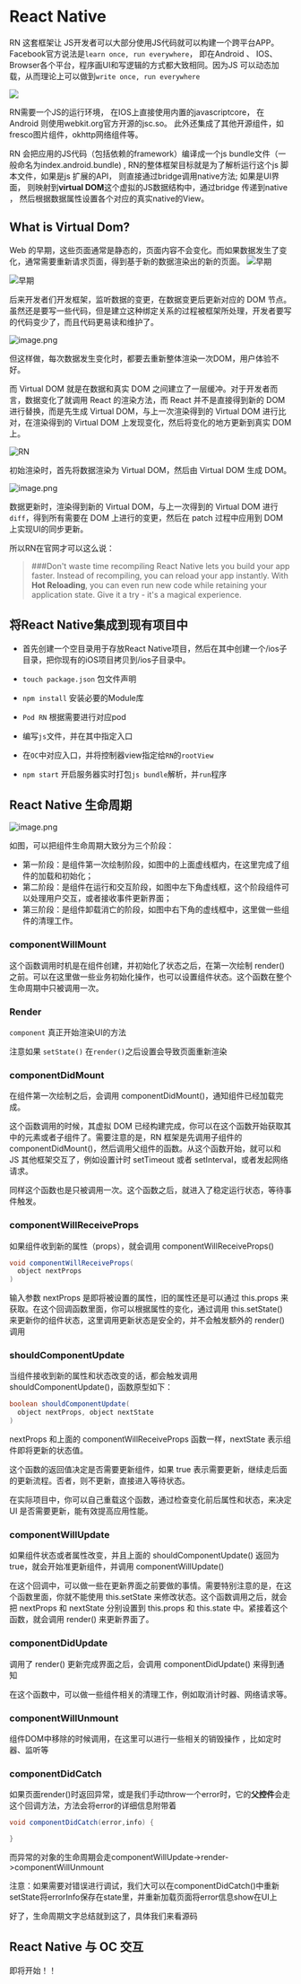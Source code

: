 # React Native 


RN 这套框架让 JS开发者可以大部分使用JS代码就可以构建一个跨平台APP。 Facebook官方说法是`learn once, run everywhere`， 即在Android 、 IOS、 Browser各个平台，程序画UI和写逻辑的方式都大致相同。因为JS 可以动态加载，从而理论上可以做到`write once, run everywhere`

![](https://upload-images.jianshu.io/upload_images/4097230-0d46fc0a5fa4405e.png?imageMogr2/auto-orient/strip%7CimageView2/2/w/1240)

RN需要一个JS的运行环境， 在IOS上直接使用内置的javascriptcore， 在Android 则使用webkit.org官方开源的jsc.so。 此外还集成了其他开源组件，如fresco图片组件，okhttp网络组件等。

RN 会把应用的JS代码（包括依赖的framework）编译成一个js bundle文件（一般命名为index.android.bundle) , RN的整体框架目标就是为了解析运行这个js 脚本文件，如果是js 扩展的API， 则直接通过bridge调用native方法; 如果是UI界面， 则映射到**virtual DOM**这个虚拟的JS数据结构中，通过bridge 传递到native ， 然后根据数据属性设置各个对应的真实native的View。 

## What is Virtual Dom?

Web 的早期，这些页面通常是静态的，页面内容不会变化。而如果数据发生了变化，通常需要重新请求页面，得到基于新的数据渲染出的新的页面。
![早期](https://upload-images.jianshu.io/upload_images/4097230-d863fa1a4b3e43a1.png?imageMogr2/auto-orient/strip%7CimageView2/2/w/1240)


![早期](https://upload-images.jianshu.io/upload_images/4097230-204e53be274d3aa2.png?imageMogr2/auto-orient/strip%7CimageView2/2/w/1240)


后来开发者们开发框架，监听数据的变更，在数据变更后更新对应的 DOM 节点。虽然还是要写一些代码，但是建立这种绑定关系的过程被框架所处理，开发者要写的代码变少了，而且代码更易读和维护了。

![image.png](https://upload-images.jianshu.io/upload_images/4097230-c72fb3622e1ad68d.png?imageMogr2/auto-orient/strip%7CimageView2/2/w/1240)

但这样做，每次数据发生变化时，都要去重新整体渲染一次DOM，用户体验不好。

而 Virtual DOM 就是在数据和真实 DOM 之间建立了一层缓冲。对于开发者而言，数据变化了就调用 React 的渲染方法，而 React 并不是直接得到新的 DOM 进行替换，而是先生成 Virtual DOM，与上一次渲染得到的 Virtual DOM 进行比对，在渲染得到的 Virtual DOM 上发现变化，然后将变化的地方更新到真实 DOM 上。

![RN](https://upload-images.jianshu.io/upload_images/4097230-4f433998b1c50718.png?imageMogr2/auto-orient/strip%7CimageView2/2/w/1240)

初始渲染时，首先将数据渲染为 Virtual DOM，然后由 Virtual DOM 生成 DOM。

![image.png](https://upload-images.jianshu.io/upload_images/4097230-3cf72a2e674ec4fc.png?imageMogr2/auto-orient/strip%7CimageView2/2/w/1240)

数据更新时，渲染得到新的 Virtual DOM，与上一次得到的 Virtual DOM 进行 `diff`，得到所有需要在 DOM 上进行的变更，然后在 patch 过程中应用到 DOM 上实现UI的同步更新。

所以RN在官网才可以这么说：
> ###Don't waste time recompiling
React Native lets you build your app faster. Instead of recompiling, you can reload your app instantly. With **Hot Reloading**, you can even run new code while retaining your application state. Give it a try - it's a magical experience.

## 将React Native集成到现有项目中

- 首先创建一个空目录用于存放React Native项目，然后在其中创建一个/ios子目录，把你现有的iOS项目拷贝到/ios子目录中。

- `touch package.json` 包文件声明

- `npm install` 安装必要的Module库

- `Pod RN` 根据需要进行对应pod

- 编写`js`文件，并在其中指定入口

- 在`OC`中对应入口，并将控制器view指定给`RN`的`rootView`

- `npm start` 开启服务器实时打包`js bundle`解析，并`run`程序

## React Native 生命周期

![image.png](https://upload-images.jianshu.io/upload_images/4097230-5117d2dadd0daa70.png?imageMogr2/auto-orient/strip%7CimageView2/2/w/1240)
    
如图，可以把组件生命周期大致分为三个阶段：

- 第一阶段：是组件第一次绘制阶段，如图中的上面虚线框内，在这里完成了组件的加载和初始化；
- 第二阶段：是组件在运行和交互阶段，如图中左下角虚线框，这个阶段组件可以处理用户交互，或者接收事件更新界面；
- 第三阶段：是组件卸载消亡的阶段，如图中右下角的虚线框中，这里做一些组件的清理工作。

### componentWillMount
这个函数调用时机是在组件创建，并初始化了状态之后，在第一次绘制 render() 之前。可以在这里做一些业务初始化操作，也可以设置组件状态。这个函数在整个生命周期中只被调用一次。

### Render

`component` 真正开始渲染UI的方法

注意如果 `setState()` 在`render()`之后设置会导致页面重新渲染

### componentDidMount
在组件第一次绘制之后，会调用 componentDidMount()，通知组件已经加载完成。

这个函数调用的时候，其虚拟 DOM 已经构建完成，你可以在这个函数开始获取其中的元素或者子组件了。需要注意的是，RN 框架是先调用子组件的 componentDidMount()，然后调用父组件的函数。从这个函数开始，就可以和 JS 其他框架交互了，例如设置计时 setTimeout 或者 setInterval，或者发起网络请求。

同样这个函数也是只被调用一次。这个函数之后，就进入了稳定运行状态，等待事件触发。

### componentWillReceiveProps
如果组件收到新的属性（props），就会调用 componentWillReceiveProps() 

```java
void componentWillReceiveProps(  
  object nextProps
)
```
输入参数 nextProps 是即将被设置的属性，旧的属性还是可以通过 this.props 来获取。在这个回调函数里面，你可以根据属性的变化，通过调用 this.setState() 来更新你的组件状态，这里调用更新状态是安全的，并不会触发额外的 render() 调用

### shouldComponentUpdate
当组件接收到新的属性和状态改变的话，都会触发调用 shouldComponentUpdate()，函数原型如下：

```java
boolean shouldComponentUpdate(  
  object nextProps, object nextState
)
```

nextProps 和上面的 componentWillReceiveProps 函数一样，nextState 表示组件即将更新的状态值。

这个函数的返回值决定是否需要更新组件，如果 true 表示需要更新，继续走后面的更新流程。否者，则不更新，直接进入等待状态。

在实际项目中，你可以自己重载这个函数，通过检查变化前后属性和状态，来决定 UI 是否需要更新，能有效提高应用性能。

### componentWillUpdate

如果组件状态或者属性改变，并且上面的 shouldComponentUpdate() 返回为 true，就会开始准更新组件，并调用 componentWillUpdate()
  
在这个回调中，可以做一些在更新界面之前要做的事情。需要特别注意的是，在这个函数里面，你就不能使用 this.setState 来修改状态。这个函数调用之后，就会把 nextProps 和 nextState 分别设置到 this.props 和 this.state 中。紧接着这个函数，就会调用 render() 来更新界面了。

### componentDidUpdate

调用了 render() 更新完成界面之后，会调用 componentDidUpdate() 来得到通知

在这个函数中，可以做一些组件相关的清理工作，例如取消计时器、网络请求等。

### componentWillUnmount
组件DOM中移除的时候调用，在这里可以进行一些相关的销毁操作
，比如定时器、监听等

### componentDidCatch
如果页面render()时返回异常，或是我们手动throw一个error时，它的**父控件**会走这个回调方法，方法会将error的详细信息附带着

```java
void componentDidCatch(error,info) {

}
```
而异常的对象的生命周期会走componentWillUpdate->render->componentWillUnmount 

注意：如果需要对错误进行调试，我们大可以在componentDidCatch()中重新setState将errorInfo保存在state里，并重新加载页面将error信息show在UI上

好了，生命周期文字总结就到这了，具体我们来看源码


## React Native 与 OC 交互

即将开始！！





